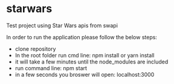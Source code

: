 # starwars
Test project using Star Wars apis from swapi

In order to run the application please follow the below steps:

- clone repository
- In the root folder run cmd line: npm install or yarn install
- it will take a few minutes until the node_modules are included
- run command line: npm start
- in a few seconds you broswer will open: localhost:3000
